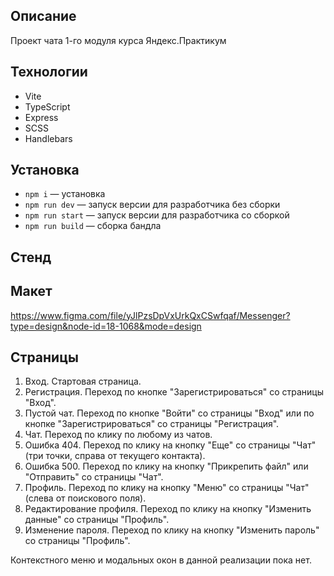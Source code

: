## Описание

Проект чата 1-го модуля курса Яндекс.Практикум

## Технологии

- Vite
- TypeScript
- Express
- SCSS
- Handlebars

## Установка

- `npm i` — установка
- `npm run dev` — запуск версии для разработчика без сборки
- `npm run start` — запуск версии для разработчика со сборкой
- `npm run build` — сборка бандла

## Стенд



## Макет

https://www.figma.com/file/yJlPzsDpVxUrkQxCSwfqaf/Messenger?type=design&node-id=18-1068&mode=design

## Страницы

1. Вход. Стартовая страница.
2. Регистрация. Переход по кнопке "Зарегистрироваться" со страницы "Вход".
3. Пустой чат. Переход по кнопке "Войти" со страницы "Вход" или по кнопке "Зарегистрироваться" со страницы "Регистрация".
4. Чат. Переход по клику по любому из чатов.
5. Ошибка 404. Переход по клику на кнопку "Еще" со страницы "Чат" (три точки, справа от текущего контакта).
6. Ошибка 500. Переход по клику на кнопку "Прикрепить файл" или "Отправить" со страницы "Чат".
7. Профиль. Переход по клику на кнопку "Меню" со страницы "Чат" (слева от поискового поля).
8. Редактирование профиля. Переход по клику на кнопку "Изменить данные" со страницы "Профиль".
9. Изменение пароля. Переход по клику на кнопку "Изменить пароль" со страницы "Профиль".

Контекстного меню и модальных окон в данной реализации пока нет. 